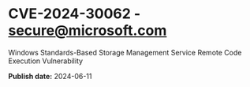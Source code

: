 # CVE-2024-30062 - secure@microsoft.com

Windows Standards-Based Storage Management Service Remote Code Execution Vulnerability

**Publish date:** 2024-06-11
